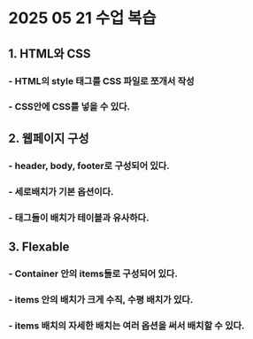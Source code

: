 # 2025 05 21 수업 복습

## 1. HTML와 CSS
### - HTML의 style 태그를 CSS 파일로 쪼개서 작성
### - CSS안에 CSS를 넣을 수 있다.

## 2. 웹페이지 구성
### - header, body, footer로 구성되어 있다.
### - 세로배치가 기본 옵션이다.
### - 태그들이 배치가 테이블과 유사하다.

## 3. Flexable
### - Container 안의 items들로 구성되어 있다.
### - items 안의 배치가 크게 수직, 수평 배치가 있다.
### - items 배치의 자세한 배치는 여러 옵션을 써서 배치할 수 있다.

